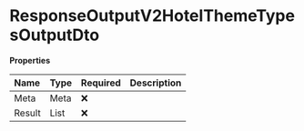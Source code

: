 # ResponseOutputV2HotelThemeTypesOutputDto

**Properties**

| Name   | Type                           | Required | Description |
| :----- | :----------------------------- | :------- | :---------- |
| Meta   | Meta                           | ❌       |             |
| Result | List<HotelThemeTypesOutputDto> | ❌       |             |

<!-- This file was generated by liblab | https://liblab.com/ -->
